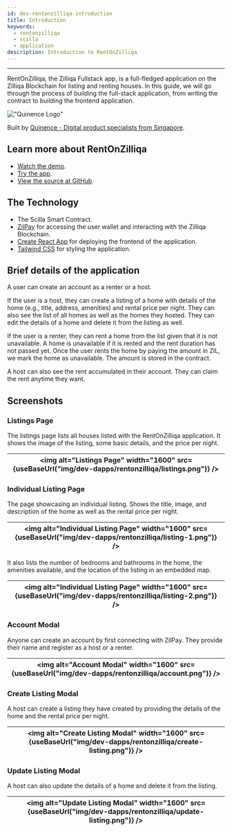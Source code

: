 ```yaml
---
id: dev-rentonzilliqa-introduction
title: Introduction
keywords:
  - rentonzilliqa
  - scilla
  - application
description: Introduction to RentOnZilliqa
---
```


---

RentOnZilliqa, the Zilliqa Fullstack app, is a full-fledged application on the
Zilliqa Blockchain for listing and renting houses. In this guide, we will go
through the process of building the full-stack application, from writing the
contract to building the frontend application.

!["Quinence Logo"](/assets/https://quinence.com/favicon-196x196.png)

Built by
[Quinence - Digital product specialists from Singapore](https://quinence.com).

## Learn more about RentOnZilliqa

- [Watch the demo](https://www.loom.com/share/7f9530f80de34ba6be8b9a954f331e47).
- [Try the app](https://rentonzilliqa-frontend.vercel.app).
- [View the source at GitHub](https://github.com/Quinence/zilliqa-fullstack-app).

## The Technology

- The Scilla Smart Contract.
- [ZilPay](https://zilpay.io) for accessing the user wallet and interacting with
  the Zilliqa Blockchain.
- [Create React App](https://github.com/facebook/create-react-app) for deploying
  the frontend of the application.
- [Tailwind CSS](https://tailwindcss.com) for styling the application.

## Brief details of the application

A user can create an account as a renter or a host.

If the user is a host, they can create a listing of a home with details of the
home (e.g., title, address, amenities) and rental price per night. They can also
see the list of all homes as well as the homes they hosted. They can edit the
details of a home and delete it from the listing as well.

If the user is a renter, they can rent a home from the list given that it is not
unavailable. A home is unavailable if it is rented and the rent duration has not
passed yet. Once the user rents the home by paying the amount in ZIL, we mark
the home as unavailable. The amount is stored in the contract.

A host can also see the rent accumulated in their account. They can claim the
rent anytime they want.

## Screenshots

### Listings Page

The listings page lists all houses listed with the RentOnZilliqa application. It
shows the image of the listing, some basic details, and the price per night.

| <img alt="Listings Page" width="1600" src={useBaseUrl("img/dev-dapps/rentonzilliqa/listings.png")} /> |
| ----------------------------------------------------------------------------------------------------- |

### Individual Listing Page

The page showcasing an individual listing. Shows the title, image, and
description of the home as well as the rental price per night.

| <img alt="Individual Listing Page" width="1600" src={useBaseUrl("img/dev-dapps/rentonzilliqa/listing-1.png")} /> |
| ---------------------------------------------------------------------------------------------------------------- |

It also lists the number of bedrooms and bathrooms in the home, the amenities
available, and the location of the listing in an embedded map.

| <img alt="Individual Listing Page" width="1600" src={useBaseUrl("img/dev-dapps/rentonzilliqa/listing-2.png")} /> |
| ---------------------------------------------------------------------------------------------------------------- |

### Account Modal

Anyone can create an account by first connecting with ZilPay. They provide their
name and register as a host or a renter.

| <img alt="Account Modal" width="1600" src={useBaseUrl("img/dev-dapps/rentonzilliqa/account.png")} /> |
| ---------------------------------------------------------------------------------------------------- |

### Create Listing Modal

A host can create a listing they have created by providing the details of the
home and the rental price per night.

| <img alt="Create Listing Modal" width="1600" src={useBaseUrl("img/dev-dapps/rentonzilliqa/create-listing.png")} /> |
| ------------------------------------------------------------------------------------------------------------------ |

### Update Listing Modal

A host can also update the details of a home and delete it from the listing.

| <img alt="Update Listing Modal" width="1600" src={useBaseUrl("img/dev-dapps/rentonzilliqa/update-listing.png")} /> |
| ------------------------------------------------------------------------------------------------------------------ |
